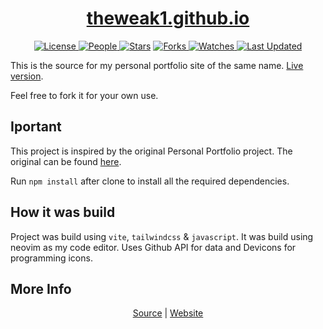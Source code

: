 <div align = "center">

<h1><a href="https://theweak1.github.io/theweak1.github.io">theweak1.github.io</a></h1>

<a href="https://github.com/theweak1/theweak1.github.io/blob/main/LICENSE">
<img alt="License" src="https://img.shields.io/github/license/theweak1/theweak1.github.io?style=flat&color=eee&label="> </a>

<a href="https://github.com/theweak1/theweak1.github.io/graphs/contributors">
<img alt="People" src="https://img.shields.io/github/contributors/theweak1/theweak1.github.io?style=flat&color=ffaaf2&label=People"> </a>

<a href="https://github.com/theweak1/theweak1.github.io/stargazers">
<img alt="Stars" src="https://img.shields.io/github/stars/theweak1/theweak1.github.io?style=flat&color=98c379&label=Stars"></a>

<a href="https://github.com/theweak1/theweak1.github.io/network/members">
<img alt="Forks" src="https://img.shields.io/github/forks/theweak1/theweak1.github.io?style=flat&color=66a8e0&label=Forks"> </a>

<a href="https://github.com/theweak1/theweak1.github.io/watchers">
<img alt="Watches" src="https://img.shields.io/github/watchers/theweak1/theweak1.github.io?style=flat&color=f5d08b&label=Watches"> </a>

<a href="https://github.com/theweak1/theweak1.github.io/pulse">
<img alt="Last Updated" src="https://img.shields.io/github/last-commit/theweak1/theweak1.github.io?style=flat&color=e06c75&label="> </a>

</div>

This is the source for my personal portfolio site of the same name.
[Live version][live_version].

Feel free to fork it for your own use.

## Iportant

This project is inspired by the original Personal Portfolio project. The original can be found [here][original_project].

Run `npm install` after clone to install all the required dependencies.

## How it was build

Project was build using `vite`, `tailwindcss` & `javascript`. It was build using neovim as my code editor. Uses Github API for data and Devicons for programming icons.

## More Info

<div align="center">
<a href='https://github.com/theweak1/theweak1.github.io'> Source</a> | <a href='https://theweak1.github.io'>Website</a>
</div>

[live_version]: https://theweak1.github.io
[original_project]: https://github.com/2KAbhishek/2kabhishek.github.io
